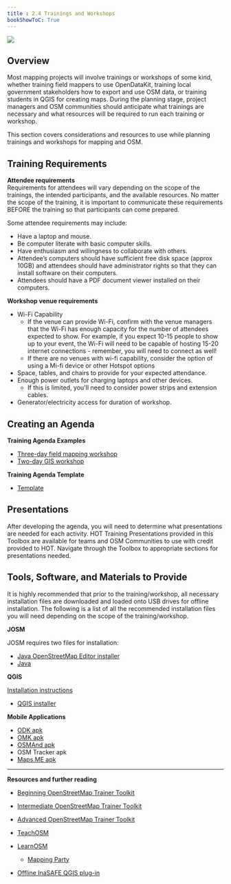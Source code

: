 ```yaml
---
title : 2.4 Trainings and Workshops
bookShowToC: True
---
```


![](/images/training_blackboard.jpeg)

## Overview
Most mapping projects will involve trainings or workshops of some kind, whether training field mappers to use OpenDataKit, training local government stakeholders how to export and use OSM data, or training students in QGIS for creating maps. During the planning stage, project managers and OSM communities should anticipate what trainings are necessary and what resources will be required to run each training or workshop. 

This section covers considerations and resources to use while planning trainings and workshops for mapping and OSM. 

## Training Requirements
**Attendee requirements**  
Requirements for attendees will vary depending on the scope of the trainings, the intended participants, and the available resources. No matter the scope of the training, it is important to communicate these requirements BEFORE the training so that participants can come prepared. 
  
Some attendee requirements may include:

* Have a laptop and mouse.
* Be computer literate with basic computer skills.
* Have enthusiasm and willingness to collaborate with others.
* Attendee’s computers should have sufficient free disk space (approx 10GB) and attendees should have administrator rights so that they can install software on their computers.
* Attendees should have a PDF document viewer installed on their computers.

**Workshop venue requirements**  

* Wi-Fi Capability
  * If the venue can provide Wi-Fi, confirm with the venue managers that the Wi-Fi has enough capacity for the number of attendees expected to show. For example, if you expect 10-15 people to show up to your event, the Wi-Fi will need to be capable of hosting 15-20 internet connections - remember, you will need to connect as well!
  * If there are no venues with wi-fi capability, consider the option of using a Mi-fi device or other Hotspot options
* Space, tables, and chairs to provide for your expected attendance.
* Enough power outlets for charging laptops and other devices.
  * If this is limited, you'll need to consider power strips and extension cables.
* Generator/electricity access for duration of workshop.

## Creating an Agenda

**Training Agenda Examples**

* [Three-day field mapping workshop](https://drive.google.com/open?id=1Bu8rbACbLMyRamNFmG8yJ6UrskhwzDya)
* [Two-day GIS workshop](https://docs.google.com/document/d/10Bxk4q0xamyX1i8PIWuTxMgTxsKQ8L3R2933HAEp3fg/edit?usp=sharing)

**Training Agenda Template**

* [Template](https://drive.google.com/open?id=14jqJhUgLeyqwleerE8PPDXO7JWGzIv6m)

## Presentations
After developing the agenda, you will need to determine what presentations are needed for each activity. HOT Training Presentations provided in this Toolbox are available for teams and OSM Communities to use with credit provided to HOT. Navigate through the Toolbox to appropriate sections for presentations needed. 

## Tools, Software, and Materials to Provide
It is highly recommended that prior to the training/workshop, all necessary installation files are downloaded and loaded onto USB drives for offline installation. The following is a list of all the recommended installation files you will need depending on the scope of the training/workshop. 

**JOSM**

JOSM requires two files for installation:

* [Java OpenStreetMap Editor installer](https://josm.openstreetmap.de/)
* [Java](https://java.com/en/download/)

**QGIS**

[Installation instructions](7.1.1-Installing-QGIS) 

* [QGIS installer](https://qgis.org/en/site/forusers/download.html)

**Mobile Applications**

* [ODK apk](https://github.com/opendatakit/collect/releases/tag/v1.16.1) 
* [OMK apk](https://github.com/posm/OpenMapKitAndroid/releases)
* [OSMAnd apk](http://osmand.net/downloads)
* OSM Tracker apk
* [Maps.ME apk](https://maps.me/download/)



***

**Resources and further reading**

* [Beginning OpenStreetMap Trainer Toolkit](https://docs.google.com/document/d/1WCTonbvQC6YHCHZyYduRfR94i7Gp_ISFpivxuNMLO68/edit)
* [Intermediate OpenStreetMap Trainer Toolkit](https://docs.google.com/document/d/1PxWbF7L8WWezGl1mPogc_OmgEtEjyPBQa7N_CYm5x78/edit)
* [Advanced OpenStreetMap Trainer Toolkit](https://docs.google.com/document/d/1yFavv6lWCWWHoO3xB-deWlury2vuvZf0kbEl-RtigmE/edit)
* [TeachOSM](http://teachosm.org/en/)
* [LearnOSM](https://learnosm.org/en/)
  * [Mapping Party](https://docs.google.com/document/d/1XeyVve6tZE_-IIe1jgtXMjNRWLRPUf5yPaX8_P1gFOQ/edit)

* [Offline InaSAFE QGIS plug-in](http://docs.inasafe.org/en/user-docs/install.html)
